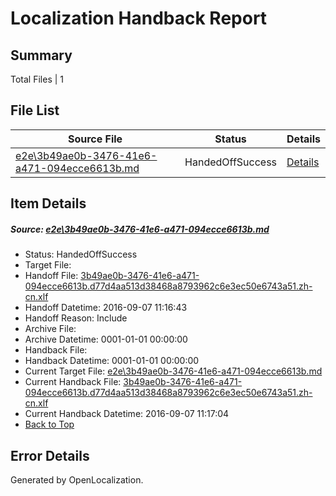 # <a name='report-top'></a> Localization Handback Report

## Summary
 Total Files | 1

## File List
 Source File | Status | Details 
 ----------- | ------ | ------- 
 [e2e\3b49ae0b-3476-41e6-a471-094ecce6613b.md](https://github.com/OpenLocalizationTestOrg/ol-test0/blob/67ba02d2369b9374a0c64675a89577ef3f81db9b/e2e/3b49ae0b-3476-41e6-a471-094ecce6613b.md) | HandedOffSuccess | [Details](#181f162768084c59e76f1ab13828bae847aabace4)

## Item Details
##### <a name='181f162768084c59e76f1ab13828bae847aabace4'></a> Source: [e2e\3b49ae0b-3476-41e6-a471-094ecce6613b.md](https://github.com/OpenLocalizationTestOrg/ol-test0/blob/67ba02d2369b9374a0c64675a89577ef3f81db9b/e2e/3b49ae0b-3476-41e6-a471-094ecce6613b.md)
* Status: HandedOffSuccess
* Target File: 
* Handoff File: [3b49ae0b-3476-41e6-a471-094ecce6613b.d77d4aa513d38468a8793962c6e3ec50e6743a51.zh-cn.xlf](https://github.com/OpenLocalizationTestOrg/ol-test0-handoff/blob/d34dfbe755056ced16248fbfef3812168c04c2eb/ol-handoff/OpenLocalizationTestOrg/ol-test0-zhcn/ci/ht/3b49ae0b-3476-41e6-a471-094ecce6613b.d77d4aa513d38468a8793962c6e3ec50e6743a51.zh-cn.xlf)
* Handoff Datetime: 2016-09-07 11:16:43
* Handoff Reason: Include
* Archive File: 
* Archive Datetime: 0001-01-01 00:00:00
* Handback File: 
* Handback Datetime: 0001-01-01 00:00:00
* Current Target File: [e2e\3b49ae0b-3476-41e6-a471-094ecce6613b.md](https://github.com/OpenLocalizationTestOrg/ol-test0-zhcn/blob/0077ce816e89dfbffcadf2f0dd18d498c98d3f40/e2e/3b49ae0b-3476-41e6-a471-094ecce6613b.md)
* Current Handback File: [3b49ae0b-3476-41e6-a471-094ecce6613b.d77d4aa513d38468a8793962c6e3ec50e6743a51.zh-cn.xlf](https://github.com/OpenLocalizationTestOrg/ol-test0-handback/blob/8959c636b3d2ee18c858595f973ec53bf7374c2f/ol-handback/OpenLocalizationTestOrg/ol-test0-zhcn/ci/ht/3b49ae0b-3476-41e6-a471-094ecce6613b.d77d4aa513d38468a8793962c6e3ec50e6743a51.zh-cn.xlf)
* Current Handback Datetime: 2016-09-07 11:17:04
* [Back to Top](#report-top)


## Error Details

Generated by OpenLocalization.
